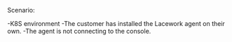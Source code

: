 Scenario:

-K8S environment
-The customer has installed the Lacework agent on their own.
-The agent is not connecting to the console.

